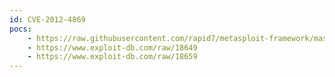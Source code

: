 ```yaml
---
id: CVE-2012-4869
pocs:
    - https://raw.githubusercontent.com/rapid7/metasploit-framework/master/modules/exploits/unix/http/freepbx_callmenum.rb
    - https://www.exploit-db.com/raw/18649
    - https://www.exploit-db.com/raw/18659
---
```

